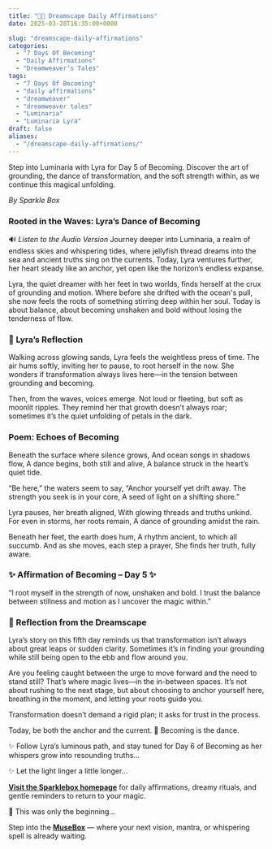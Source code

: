 ```yaml
---
title: "🌊✨ Dreamscape Daily Affirmations"
date: 2025-03-28T16:35:00+0000

slug: "dreamscape-daily-affirmations"
categories:
  - "7 Days Of Becoming"
  - "Daily Affirmations"
  - "Dreamweaver’s Tales"
tags:
  - "7 Days Of Becoming"
  - "daily affirmations"
  - "dreamweaver"
  - "dreamweaver tales"
  - "Luminaria"
  - "Luminaria Lyra"
draft: false
aliases:
  - "/dreamscape-daily-affirmations/"
---
```

Step into Luminaria with Lyra for Day 5 of Becoming. Discover the art of grounding, the dance of transformation, and the soft strength within, as we continue this magical unfolding.

*By Sparkle Box*

### Rooted in the Waves: Lyra’s Dance of Becoming

🔊 *Listen to the Audio Version*
Journey deeper into Luminaria, a realm of endless skies and whispering tides, where jellyfish thread dreams into the sea and ancient truths sing on the currents. Today, Lyra ventures further, her heart steady like an anchor, yet open like the horizon’s endless expanse.

Lyra, the quiet dreamer with her feet in two worlds, finds herself at the crux of grounding and motion. Where before she drifted with the ocean's pull, she now feels the roots of something stirring deep within her soul. Today is about balance, about becoming unshaken and bold without losing the tenderness of flow.

### 🪼 Lyra’s Reflection

Walking across glowing sands, Lyra feels the weightless press of time. The air hums softly, inviting her to pause, to root herself in the now. She wonders if transformation always lives here—in the tension between grounding and becoming.

Then, from the waves, voices emerge. Not loud or fleeting, but soft as moonlit ripples. They remind her that growth doesn’t always roar; sometimes it’s the quiet unfolding of petals in the dark.

### **Poem: Echoes of Becoming**

Beneath the surface where silence grows,
And ocean songs in shadows flow,
A dance begins, both still and alive,
A balance struck in the heart’s quiet tide.

“Be here,” the waters seem to say,
“Anchor yourself yet drift away.
The strength you seek is in your core,
A seed of light on a shifting shore.”

Lyra pauses, her breath aligned,
With glowing threads and truths unkind.
For even in storms, her roots remain,
A dance of grounding amidst the rain.

Beneath her feet, the earth does hum,
A rhythm ancient, to which all succumb.
And as she moves, each step a prayer,
She finds her truth, fully aware.

### ✨ Affirmation of Becoming – Day 5 ✨

“I root myself in the strength of now, unshaken and bold. I trust the balance between stillness and motion as I uncover the magic within.”

### 🔮 Reflection from the Dreamscape

Lyra’s story on this fifth day reminds us that transformation isn’t always about great leaps or sudden clarity. Sometimes it’s in finding your grounding while still being open to the ebb and flow around you.

Are you feeling caught between the urge to move forward and the need to stand still? That’s where magic lives—in the in-between spaces. It’s not about rushing to the next stage, but about choosing to anchor yourself here, breathing in the moment, and letting your roots guide you.

Transformation doesn’t demand a rigid plan; it asks for trust in the process.

Today, be both the anchor and the current. 🌊
Becoming is the dance.

✨ Follow Lyra’s luminous path, and stay tuned for Day 6 of Becoming as her whispers grow into resounding truths...

✨ Let the light linger a little longer...

[**Visit the Sparklebox homepage**](https://sparklebox.blog) for daily affirmations, dreamy rituals, and gentle reminders to return to your magic.

💭 This was only the beginning...

Step into the [**MuseBox**](https://sparklebox.blog/%E2%9C%A8-the-musebox/) — where your next vision, mantra, or whispering spell is already waiting.